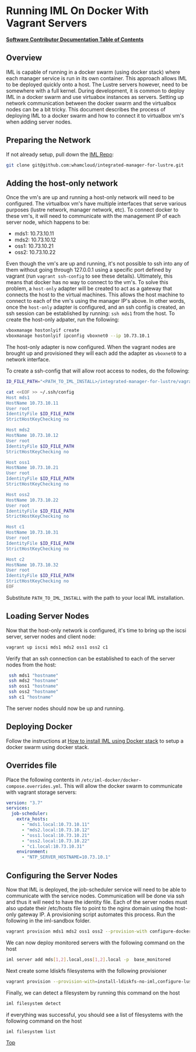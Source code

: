 # Running IML On Docker With Vagrant Servers

[**Software Contributor Documentation Table of Contents**](cd_TOC.md)

## Overview

IML is capable of running in a docker swarm (using docker stack) where each manager service is run in its own container. This approach allows IML to be deployed quickly onto a host. The Lustre servers however, need to be somewhere with a full kernel. During development, it is common to deploy IML in a docker swarm and use virtuabox instances as servers. Setting up network communication between the docker swarm and the virtualbox nodes can be a bit tricky. This document describes the process of deploying IML to a docker swarm and how to connect it to virtualbox vm's when adding server nodes.

## Preparing the Network

If not already setup, pull down the [IML Repo](https://github.com/whamcloud/integrated-manager-for-lustre):

```sh
git clone git@github.com:whamcloud/integrated-manager-for-lustre.git
```

## Adding the host-only network

Once the vm's are up and running a host-only network will need to be configured. The virtualbox vm's have multiple interfaces that serve various purposes (lustre network, manager network, etc). To connect docker to these vm's, it will need to communicate with the management IP of each server node, which happens to be:

- mds1: 10.73.10.11
- mds2: 10.73.10.12
- oss1: 10.73.10.21
- oss2: 10.73.10.22

Even though the vm's are up and running, it's not possible to ssh into any of them without going through 127.0.0.1 using a specific port defined by vagrant (run `vagrant ssh-config` to see these details). Ultimately, this means that docker has no way to connect to the vm's. To solve this problem, a `host-only` adapter will be created to act as a gateway that connects the host to the virtual machines. This allows the host machine to connect to each of the vm's using the manager IP's above. In other words, once the `host-only` adapter is configured, and an ssh config is created, an ssh session can be established by running: `ssh mds1` from the host. To create the host-only adpater, run the following:

```sh
vboxmanage hostonlyif create
vboxmanage hostonlyif ipconfig vboxnet0 --ip 10.73.10.1
```

The host-only adapter is now configured. When the vagrant nodes are brought up and provisioned they will each add the adapter as `vboxnet0` to a network interface.

To create a ssh-config that will allow root access to nodes, do the following:

```sh
ID_FILE_PATH="<PATH_TO_IML_INSTALL>/integrated-manager-for-lustre/vagrant/id_rsa"

cat <<EOF >> ~/.ssh/config
Host mds1
HostName 10.73.10.11
User root
IdentityFile $ID_FILE_PATH
StrictHostKeyChecking no

Host mds2
HostName 10.73.10.12
User root
IdentityFile $ID_FILE_PATH
StrictHostKeyChecking no

Host oss1
HostName 10.73.10.21
User root
IdentityFile $ID_FILE_PATH
StrictHostKeyChecking no

Host oss2
HostName 10.73.10.22
User root
IdentityFile $ID_FILE_PATH
StrictHostKeyChecking no

Host c1
HostName 10.73.10.31
User root
IdentityFile $ID_FILE_PATH
StrictHostKeyChecking no

Host c2
HostName 10.73.10.32
User root
IdentityFile $ID_FILE_PATH
StrictHostKeyChecking no
EOF
```

Substitute `PATH_TO_IML_INSTALL` with the path to your local IML installation.

## Loading Server Nodes

Now that the host-only network is configured, it's time to bring up the iscsi server, server nodes and client node:

```sh
vagrant up iscsi mds1 mds2 oss1 oss2 c1
```

Verify that an ssh connection can be established to each of the server nodes from the host:

```sh
 ssh mds1 "hostname"
 ssh mds2 "hostname"
 ssh oss1 "hostname"
 ssh oss2 "hostname"
 ssh c1 "hostname"
```

The server nodes should now be up and running.

## Deploying Docker

Follow the instructions at [How to install IML using Docker stack](../Install_Guide/ig_docker_stack.md) to setup a docker swarm using docker stack.

## Overrides file

Place the following contents in `/etc/iml-docker/docker-compose.overrides.yml`. This will allow the docker swarm to communicate with vagrant storage servers:

```yaml
version: "3.7"
services:
  job-scheduler:
    extra_hosts:
      - "mds1.local:10.73.10.11"
      - "mds2.local:10.73.10.12"
      - "oss1.local:10.73.10.21"
      - "oss2.local:10.73.10.22"
      - "c1.local:10.73.10.31"
    environment:
      - "NTP_SERVER_HOSTNAME=10.73.10.1"
```

## Configuring the Server Nodes

Now that IML is deployed, the job-scheduler service will need to be able to communicate with the service nodes. Communication will be done via ssh and thus it will need to have the identity file. Each of the server nodes must also update their /etc/hosts file to point to the nginx domain using the host-only gateway IP. A provisioning script automates this process. Run the following in the iml-sandbox folder.

```sh
vagrant provision mds1 mds2 oss1 oss2 --provision-with configure-docker-network
```

We can now deploy monitored servers with the following command on the host

```sh
iml server add mds[1,2].local,oss[1,2].local -p  base_monitored
```

Next create some ldiskfs filesystems with the following provisioner

```sh
vagrant provision --provision-with=install-ldiskfs-no-iml,configure-lustre-network,create-ldiskfs-fs,create-ldiskfs-fs2,mount-ldiskfs-fs,mount-ldiskfs-fs2
```

Finally, we can detect a filesystem by running this command on the host

```sh
iml filesystem detect
```

if everything was successful, you should see a list of filesystems with the following command on the host

```sh
iml filesystem list
```

[Top](#running-iml-on-docker-with-vagrant-servers)
